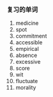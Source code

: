 ### 复习的单词

1. medicine
2. spot
3. commitment
4. accessible
5. empirical
6. absence
7. excessive
8. score
9. wit
10. fluctuate
11. morality